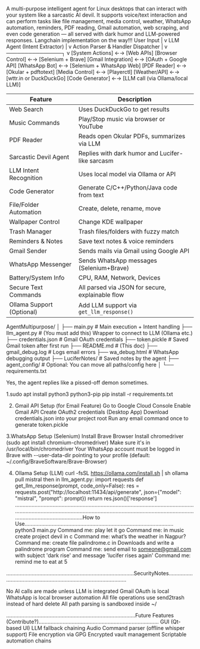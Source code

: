 A multi-purpose intelligent agent for Linux desktops that can interact with your system like a sarcastic AI devil. It supports voice/text interaction and can perform tasks like file management, media control, weather, WhatsApp automation, reminders, PDF reading, Gmail automation, web scraping, and even code generation — all served with dark humor and LLM-powered responses.
Langchain implementation on the way!!!
User Input
   |
   v
LLM Agent (Intent Extractor)
   |
   v
Action Parser & Handler Dispatcher
   |
   v
───────────────┐
               v
[System Actions]  ←→ [Web APIs]
[Browser Control] ←→ [Selenium + Brave]
[Gmail Integration] ←→ [OAuth + Google API]
[WhatsApp Bot] ←→ [Selenium + WhatsApp Web]
[PDF Reader] ←→ [Okular + pdftotext]
[Media Control] ←→ [Playerctl]
[Weather/API] ←→ [wttr.in or DuckDuckGo]
[Code Generator] ←→ [LLM call (via Ollama/local LLM)]

| Feature                      | Description                                      |
| ---------------------------- | ------------------------------------------------ |
|  Web Search                | Uses DuckDuckGo to get results                   |
|  Music Commands            | Play/Stop music via browser or YouTube           |
|  PDF Reader                | Reads open Okular PDFs, summarizes via LLM       |
|  Sarcastic Devil Agent     | Replies with dark humor and Lucifer-like sarcasm |
|  LLM Intent Recognition    | Uses local model via Ollama or API               |
|  Code Generator            | Generate C/C++/Python/Java code from text        |
|  File/Folder Automation    | Create, delete, rename, move                     |
|  Wallpaper Control         | Change KDE wallpaper                             |
|  Trash Manager             | Trash files/folders with fuzzy match             |
|  Reminders & Notes          | Save text notes & voice reminders                |
|  Gmail Sender              | Sends mails via Gmail using Google API           |
|  WhatsApp Messenger        | Sends WhatsApp messages (Selenium+Brave)         |
|  Battery/System Info       | CPU, RAM, Network, Devices                       |
|  Secure Text Commands      | All parsed via JSON for secure, explainable flow |
|  Ollama Support (Optional) | Add LLM support via `get_llm_response()`         |



AgentMultipurpose/
│
├── main.py                   # Main execution + Intent handling
├── llm_agent.py              # (You must add this) Wrapper to connect to LLM (Ollama etc.)
├── credentials.json          # Gmail OAuth credentials
├── token.pickle              # Saved Gmail token after first run
├── README.md                 # (This doc)
├── gmail_debug.log           # Logs email errors
├── wa_debug.html             # WhatsApp debugging output
├── LuciferNotes/             # Saved notes by the agent
├── agent_config/             # Optional: You can move all paths/config here
│
└── requirements.txt

Yes, the agent replies like a pissed-off demon sometimes.

1.sudo apt install python3 python3-pip
pip install -r requirements.txt

2. Gmail API Setup (for Email Feature)
Go to Google Cloud Console
Enable Gmail API
Create OAuth2 credentials (Desktop App)
Download credentials.json into your project root
Run any email command once to generate token.pickle

3.WhatsApp Setup (Selenium)
Install Brave Browser
Install chromedriver (sudo apt install chromium-chromedriver)
Make sure it's in /usr/local/bin/chromedriver
Your WhatsApp account must be logged in Brave with --user-data-dir pointing to your profile (default: ~/.config/BraveSoftware/Brave-Browser)

4.  Ollama Setup (LLM)
   curl -fsSL https://ollama.com/install.sh | sh
   ollama pull mistral
  then in llm_agent.py:
  import requests
def get_llm_response(prompt, code_only=False):
    res = requests.post("http://localhost:11434/api/generate", json={"model": "mistral", "prompt": prompt})
    return res.json()['response']
...........................................................................................................................................................................................................................................................................................How to Use...................................................................................................
    python3 main.py
   Command me: play let it go
   Command me: in music create project devil in c
   Command me: what’s the weather in Nagpur?
   Command me: create file palindrome.c in Downloads and write a palindrome program
   Command me: send email to someone@gmail.com with subject 'dark rise' and message 'lucifer rises again'
   Command me: remind me to eat at 5

 .....................................................................................SecurityNotes................................................................................................

No AI calls are made unless LLM is integrated
Gmail OAuth is local
WhatsApp is local browser automation
All file operations use send2trash instead of hard delete
All path parsing is sandboxed inside ~/

......................................................................................Future Features (Contribute?)................................................................................
GUI (Qt-based UI)
LLM fallback chaining
Audio Command parser (offline whisper support)
File encryption via GPG
Encrypted vault management
Scriptable automation chains

